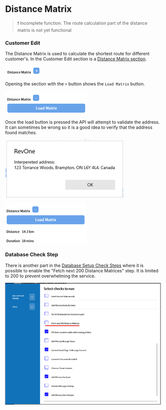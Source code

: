 # Distance Matrix

> ❗ Incomplete function. The route calculation part of the distance matrix is not yet functional

### Customer Edit

The Distance Matrix is used to calculate the shortest route for different customer's. In the Customer Edit section is a [Distance Matrix section](../Functions/Customer-Editing.md#distance-matrix).

![Customer Data Matrix](../../.attachments/Documentation/Customer-DistanceMatrix.png "Customer Data Matrix")

Opening the section with the `+` button shows the `Load Matrix` button.

![Button](../../.attachments/Documentation/Customer-DistanceMatrix-Button.png "Button")

Once the load button is pressed the API will attempt to validate the address. It can sometimes be wrong so it is a good idea to verify that the address found matches.

![Address Check](../../.attachments/Documentation/Customer-DistanceMatrix-AddressCheck.png "Address Check")

![Loaded](../../.attachments/Documentation/Customer-DistanceMatrix-Loaded.png "Loaded")

### Database Check Step

There is another part in the [Database Setup Check Steps](Database-Setup.md#check-steps) where it is possible to enable the "Fetch next 200 Distance Matrices" step. It is limited to 200 to prevent overwhelming the service.

![Database Check Step](../../.attachments/Documentation/DatabaseSetup-Check-DistanceMatrix.png "Database Check Step")